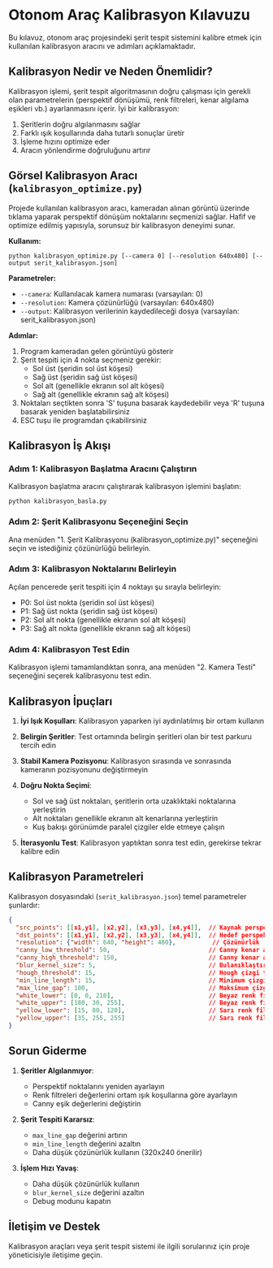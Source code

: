 # Otonom Araç Kalibrasyon Kılavuzu

Bu kılavuz, otonom araç projesindeki şerit tespit sistemini kalibre etmek için kullanılan kalibrasyon aracını ve adımları açıklamaktadır.

## Kalibrasyon Nedir ve Neden Önemlidir?

Kalibrasyon işlemi, şerit tespit algoritmasının doğru çalışması için gerekli olan parametrelerin (perspektif dönüşümü, renk filtreleri, kenar algılama eşikleri vb.) ayarlanmasını içerir. İyi bir kalibrasyon:

1. Şeritlerin doğru algılanmasını sağlar
2. Farklı ışık koşullarında daha tutarlı sonuçlar üretir
3. İşleme hızını optimize eder
4. Aracın yönlendirme doğruluğunu artırır

## Görsel Kalibrasyon Aracı (`kalibrasyon_optimize.py`)

Projede kullanılan kalibrasyon aracı, kameradan alınan görüntü üzerinde tıklama yaparak perspektif dönüşüm noktalarını seçmenizi sağlar. Hafif ve optimize edilmiş yapısıyla, sorunsuz bir kalibrasyon deneyimi sunar.

**Kullanım:**
```
python kalibrasyon_optimize.py [--camera 0] [--resolution 640x480] [--output serit_kalibrasyon.json]
```

**Parametreler:**
- `--camera`: Kullanılacak kamera numarası (varsayılan: 0)
- `--resolution`: Kamera çözünürlüğü (varsayılan: 640x480)
- `--output`: Kalibrasyon verilerinin kaydedileceği dosya (varsayılan: serit_kalibrasyon.json)

**Adımlar:**
1. Program kameradan gelen görüntüyü gösterir
2. Şerit tespiti için 4 nokta seçmeniz gerekir:
   - Sol üst (şeridin sol üst köşesi)
   - Sağ üst (şeridin sağ üst köşesi) 
   - Sol alt (genellikle ekranın sol alt köşesi)
   - Sağ alt (genellikle ekranın sağ alt köşesi)
3. Noktaları seçtikten sonra 'S' tuşuna basarak kaydedebilir veya 'R' tuşuna basarak yeniden başlatabilirsiniz
4. ESC tuşu ile programdan çıkabilirsiniz

## Kalibrasyon İş Akışı

### Adım 1: Kalibrasyon Başlatma Aracını Çalıştırın

Kalibrasyon başlatma aracını çalıştırarak kalibrasyon işlemini başlatın:

```
python kalibrasyon_basla.py
```

### Adım 2: Şerit Kalibrasyonu Seçeneğini Seçin

Ana menüden "1. Şerit Kalibrasyonu (kalibrasyon_optimize.py)" seçeneğini seçin ve istediğiniz çözünürlüğü belirleyin.

### Adım 3: Kalibrasyon Noktalarını Belirleyin

Açılan pencerede şerit tespiti için 4 noktayı şu sırayla belirleyin:
- P0: Sol üst nokta (şeridin sol üst köşesi)
- P1: Sağ üst nokta (şeridin sağ üst köşesi)
- P2: Sol alt nokta (genellikle ekranın sol alt köşesi)
- P3: Sağ alt nokta (genellikle ekranın sağ alt köşesi)

### Adım 4: Kalibrasyon Test Edin

Kalibrasyon işlemi tamamlandıktan sonra, ana menüden "2. Kamera Testi" seçeneğini seçerek kalibrasyonu test edin.

## Kalibrasyon İpuçları

1. **İyi Işık Koşulları**: Kalibrasyon yaparken iyi aydınlatılmış bir ortam kullanın

2. **Belirgin Şeritler**: Test ortamında belirgin şeritleri olan bir test parkuru tercih edin

3. **Stabil Kamera Pozisyonu**: Kalibrasyon sırasında ve sonrasında kameranın pozisyonunu değiştirmeyin

4. **Doğru Nokta Seçimi**:
   - Sol ve sağ üst noktaları, şeritlerin orta uzaklıktaki noktalarına yerleştirin
   - Alt noktaları genellikle ekranın alt kenarlarına yerleştirin
   - Kuş bakışı görünümde paralel çizgiler elde etmeye çalışın

5. **İterasyonlu Test**: Kalibrasyon yaptıktan sonra test edin, gerekirse tekrar kalibre edin

## Kalibrasyon Parametreleri

Kalibrasyon dosyasındaki (`serit_kalibrasyon.json`) temel parametreler şunlardır:

```json
{
  "src_points": [[x1,y1], [x2,y2], [x3,y3], [x4,y4]],  // Kaynak perspektif noktaları
  "dst_points": [[x1,y1], [x2,y2], [x3,y3], [x4,y4]],  // Hedef perspektif noktaları
  "resolution": {"width": 640, "height": 480},          // Çözünürlük
  "canny_low_threshold": 50,                           // Canny kenar algılama alt eşiği
  "canny_high_threshold": 150,                         // Canny kenar algılama üst eşiği
  "blur_kernel_size": 5,                               // Bulanıklaştırma çekirdek boyutu
  "hough_threshold": 15,                               // Hough çizgi tespiti eşiği
  "min_line_length": 15,                               // Minimum çizgi uzunluğu
  "max_line_gap": 100,                                 // Maksimum çizgi aralığı
  "white_lower": [0, 0, 210],                          // Beyaz renk filtresi alt değer (HSV)
  "white_upper": [180, 30, 255],                       // Beyaz renk filtresi üst değer (HSV)
  "yellow_lower": [15, 80, 120],                       // Sarı renk filtresi alt değer (HSV)
  "yellow_upper": [35, 255, 255]                       // Sarı renk filtresi üst değer (HSV)
}
```

## Sorun Giderme

1. **Şeritler Algılanmıyor**:
   - Perspektif noktalarını yeniden ayarlayın
   - Renk filtreleri değerlerini ortam ışık koşullarına göre ayarlayın
   - Canny eşik değerlerini değiştirin

2. **Şerit Tespiti Kararsız**:
   - `max_line_gap` değerini artırın
   - `min_line_length` değerini azaltın
   - Daha düşük çözünürlük kullanın (320x240 önerilir)

3. **İşlem Hızı Yavaş**:
   - Daha düşük çözünürlük kullanın
   - `blur_kernel_size` değerini azaltın
   - Debug modunu kapatın

## İletişim ve Destek

Kalibrasyon araçları veya şerit tespit sistemi ile ilgili sorularınız için proje yöneticisiyle iletişime geçin. 